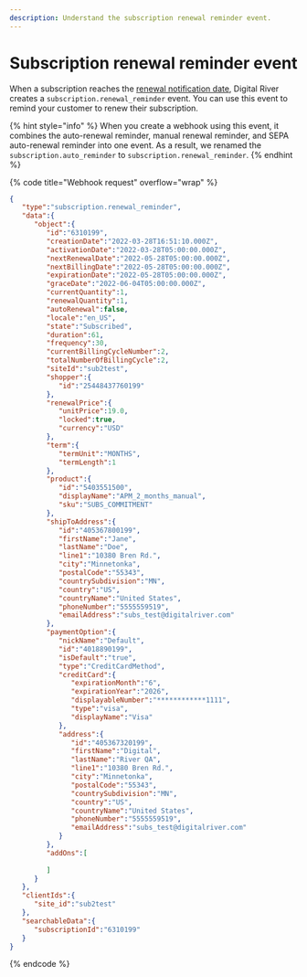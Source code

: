 ```yaml
---
description: Understand the subscription renewal reminder event.
---
```


# Subscription renewal reminder event

When a subscription reaches the [renewal notification date](../../../general-resources/common-shoppers-and-admin-apis-reference/subscriptions/subscription-lifecycle.md), Digital River creates a `subscription.renewal_reminder` event. You can use this event to remind your customer to renew their subscription.

{% hint style="info" %}
When you create a webhook using this event, it combines the auto-renewal reminder, manual renewal reminder, and SEPA auto-renewal reminder into one event. As a result, we renamed the `subscription.auto_reminder` to `subscription.renewal_reminder`.
{% endhint %}

{% code title="Webhook request" overflow="wrap" %}
```json
{
   "type":"subscription.renewal_reminder",
   "data":{
      "object":{
         "id":"6310199",
         "creationDate":"2022-03-28T16:51:10.000Z",
         "activationDate":"2022-03-28T05:00:00.000Z",
         "nextRenewalDate":"2022-05-28T05:00:00.000Z",
         "nextBillingDate":"2022-05-28T05:00:00.000Z",
         "expirationDate":"2022-05-28T05:00:00.000Z",
         "graceDate":"2022-06-04T05:00:00.000Z",
         "currentQuantity":1,
         "renewalQuantity":1,
         "autoRenewal":false,
         "locale":"en_US",
         "state":"Subscribed",
         "duration":61,
         "frequency":30,
         "currentBillingCycleNumber":2,
         "totalNumberOfBillingCycle":2,
         "siteId":"sub2test",
         "shopper":{
            "id":"25448437760199"
         },
         "renewalPrice":{
            "unitPrice":19.0,
            "locked":true,
            "currency":"USD"
         },
         "term":{
            "termUnit":"MONTHS",
            "termLength":1
         },
         "product":{
            "id":"5403551500",
            "displayName":"APM_2_months_manual",
            "sku":"SUBS_COMMITMENT"
         },
         "shipToAddress":{
            "id":"405367800199",
            "firstName":"Jane",
            "lastName":"Doe",
            "line1":"10380 Bren Rd.",
            "city":"Minnetonka",
            "postalCode":"55343",
            "countrySubdivision":"MN",
            "country":"US",
            "countryName":"United States",
            "phoneNumber":"5555559519",
            "emailAddress":"subs_test@digitalriver.com"
         },
         "paymentOption":{
            "nickName":"Default",
            "id":"4018890199",
            "isDefault":"true",
            "type":"CreditCardMethod",
            "creditCard":{
               "expirationMonth":"6",
               "expirationYear":"2026",
               "displayableNumber":"************1111",
               "type":"visa",
               "displayName":"Visa"
            },
            "address":{
               "id":"405367320199",
               "firstName":"Digital",
               "lastName":"River QA",
               "line1":"10380 Bren Rd.",
               "city":"Minnetonka",
               "postalCode":"55343",
               "countrySubdivision":"MN",
               "country":"US",
               "countryName":"United States",
               "phoneNumber":"5555559519",
               "emailAddress":"subs_test@digitalriver.com"
            }
         },
         "addOns":[
             
         ]
      }
   },
   "clientIds":{
      "site_id":"sub2test"
   },
   "searchableData":{
      "subscriptionId":"6310199"
   }
}
```
{% endcode %}
